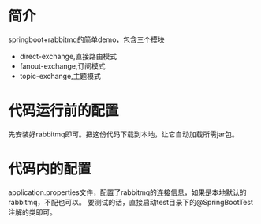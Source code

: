 # 简介
springboot+rabbitmq的简单demo，包含三个模块
- direct-exchange,直接路由模式
- fanout-exchange,订阅模式
- topic-exchange,主题模式

# 代码运行前的配置
先安装好rabbitmq即可。把这份代码下载到本地，让它自动加载所需jar包。

# 代码内的配置
application.properties文件，配置了rabbitmq的连接信息，如果是本地默认的rabbitmq，不配也可以。
要测试的话，直接启动test目录下的@SpringBootTest注解的类即可。
